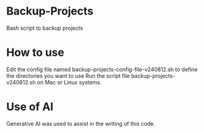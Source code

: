 # Backup-Projects
 Bash script to backup projects

# How to use
Edit the config file named backup-projects-config-file-v240812.sh to define the directories you want to use
Run the script file backup-projects-v240812.sh on Mac or Linux systems.

# Use of AI
Generative AI was used to assist in the writing of this code.